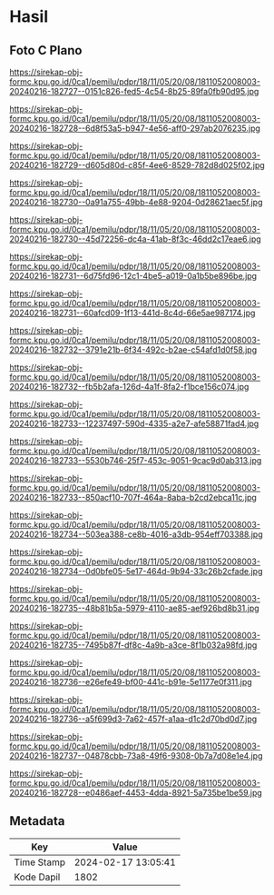 # Hasil

## Foto C Plano

https://sirekap-obj-formc.kpu.go.id/0ca1/pemilu/pdpr/18/11/05/20/08/1811052008003-20240216-182727--0151c826-fed5-4c54-8b25-89fa0fb90d95.jpg

https://sirekap-obj-formc.kpu.go.id/0ca1/pemilu/pdpr/18/11/05/20/08/1811052008003-20240216-182728--6d8f53a5-b947-4e56-aff0-297ab2076235.jpg

https://sirekap-obj-formc.kpu.go.id/0ca1/pemilu/pdpr/18/11/05/20/08/1811052008003-20240216-182729--d605d80d-c85f-4ee6-8529-782d8d025f02.jpg

https://sirekap-obj-formc.kpu.go.id/0ca1/pemilu/pdpr/18/11/05/20/08/1811052008003-20240216-182730--0a91a755-49bb-4e88-9204-0d28621aec5f.jpg

https://sirekap-obj-formc.kpu.go.id/0ca1/pemilu/pdpr/18/11/05/20/08/1811052008003-20240216-182730--45d72256-dc4a-41ab-8f3c-46dd2c17eae6.jpg

https://sirekap-obj-formc.kpu.go.id/0ca1/pemilu/pdpr/18/11/05/20/08/1811052008003-20240216-182731--6d75fd96-12c1-4be5-a019-0a1b5be896be.jpg

https://sirekap-obj-formc.kpu.go.id/0ca1/pemilu/pdpr/18/11/05/20/08/1811052008003-20240216-182731--60afcd09-1f13-441d-8c4d-66e5ae987174.jpg

https://sirekap-obj-formc.kpu.go.id/0ca1/pemilu/pdpr/18/11/05/20/08/1811052008003-20240216-182732--3791e21b-6f34-492c-b2ae-c54afd1d0f58.jpg

https://sirekap-obj-formc.kpu.go.id/0ca1/pemilu/pdpr/18/11/05/20/08/1811052008003-20240216-182732--fb5b2afa-126d-4a1f-8fa2-f1bce156c074.jpg

https://sirekap-obj-formc.kpu.go.id/0ca1/pemilu/pdpr/18/11/05/20/08/1811052008003-20240216-182733--12237497-590d-4335-a2e7-afe58871fad4.jpg

https://sirekap-obj-formc.kpu.go.id/0ca1/pemilu/pdpr/18/11/05/20/08/1811052008003-20240216-182733--5530b746-25f7-453c-9051-9cac9d0ab313.jpg

https://sirekap-obj-formc.kpu.go.id/0ca1/pemilu/pdpr/18/11/05/20/08/1811052008003-20240216-182733--850acf10-707f-464a-8aba-b2cd2ebca11c.jpg

https://sirekap-obj-formc.kpu.go.id/0ca1/pemilu/pdpr/18/11/05/20/08/1811052008003-20240216-182734--503ea388-ce8b-4016-a3db-954eff703388.jpg

https://sirekap-obj-formc.kpu.go.id/0ca1/pemilu/pdpr/18/11/05/20/08/1811052008003-20240216-182734--0d0bfe05-5e17-464d-9b94-33c26b2cfade.jpg

https://sirekap-obj-formc.kpu.go.id/0ca1/pemilu/pdpr/18/11/05/20/08/1811052008003-20240216-182735--48b81b5a-5979-4110-ae85-aef926bd8b31.jpg

https://sirekap-obj-formc.kpu.go.id/0ca1/pemilu/pdpr/18/11/05/20/08/1811052008003-20240216-182735--7495b87f-df8c-4a9b-a3ce-8f1b032a98fd.jpg

https://sirekap-obj-formc.kpu.go.id/0ca1/pemilu/pdpr/18/11/05/20/08/1811052008003-20240216-182736--e26efe49-bf00-441c-b91e-5e1177e0f311.jpg

https://sirekap-obj-formc.kpu.go.id/0ca1/pemilu/pdpr/18/11/05/20/08/1811052008003-20240216-182736--a5f699d3-7a62-457f-a1aa-d1c2d70bd0d7.jpg

https://sirekap-obj-formc.kpu.go.id/0ca1/pemilu/pdpr/18/11/05/20/08/1811052008003-20240216-182737--04878cbb-73a8-49f6-9308-0b7a7d08e1e4.jpg

https://sirekap-obj-formc.kpu.go.id/0ca1/pemilu/pdpr/18/11/05/20/08/1811052008003-20240216-182728--e0486aef-4453-4dda-8921-5a735be1be59.jpg


## Metadata

| Key        | Value               |
| ---------- | ------------------- |
| Time Stamp | 2024-02-17 13:05:41 |
| Kode Dapil | 1802                |



